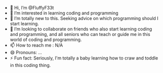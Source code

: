- 👋 Hi, I’m @FluffyF33t
- 👀 I’m interested in learning coding and programming
- 🌱 I’m totally new to this. Seeking advice on which programming should I start learning.
- 💞️ I’m looking to collaborate on friends who also start learning coding and programming, and all seniors who can teach or guide me in this world of coding and programming.
- 📫 How to reach me : N/A
- 😄 Pronouns: ...
- ⚡ Fun fact: Seriously, I'm totally a baby learning how to craw and toddle in this coding thing.

<!---
FluffyF33t/FluffyF33t is a ✨ special ✨ repository because its `README.md` (this file) appears on your GitHub profile.
You can click the Preview link to take a look at your changes.
--->

